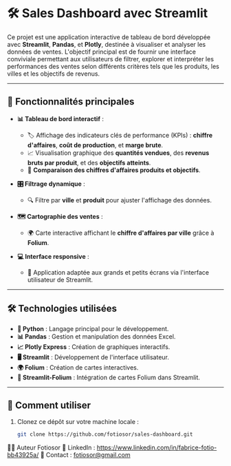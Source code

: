 # 🛠️ Sales Dashboard avec Streamlit

Ce projet est une application interactive de tableau de bord développée avec **Streamlit**, **Pandas**, et **Plotly**, destinée à visualiser et analyser les données de ventes. L'objectif principal est de fournir une interface conviviale permettant aux utilisateurs de filtrer, explorer et interpréter les performances des ventes selon différents critères tels que les produits, les villes et les objectifs de revenus.

---

## 🌟 Fonctionnalités principales

- **📊 Tableau de bord interactif** :  
  - 🏷️ Affichage des indicateurs clés de performance (KPIs) : **chiffre d'affaires**, **coût de production**, et **marge brute**.  
  - 📈 Visualisation graphique des **quantités vendues**, des **revenus bruts par produit**, et des **objectifs atteints**.  
  - 🔄 **Comparaison des chiffres d'affaires produits et objectifs**.

- **🎛️ Filtrage dynamique** :  
  - 🔍 Filtre par **ville** et **produit** pour ajuster l'affichage des données.

- **🗺️ Cartographie des ventes** :  
  - 🌍 Carte interactive affichant le **chiffre d'affaires par ville** grâce à **Folium**.

- **💻 Interface responsive** :  
  - 📱 Application adaptée aux grands et petits écrans via l'interface utilisateur de Streamlit.

---

## 🛠️ Technologies utilisées

- **🐍 Python** : Langage principal pour le développement.  
- **📊 Pandas** : Gestion et manipulation des données Excel.  
- **📈 Plotly Express** : Création de graphiques interactifs.  
- **🖥️ Streamlit** : Développement de l'interface utilisateur.  
- **🌍 Folium** : Création de cartes interactives.  
- **🔗 Streamlit-Folium** : Intégration de cartes Folium dans Streamlit.

---

## 🚀 Comment utiliser

1. Clonez ce dépôt sur votre machine locale :  
   ```bash
   git clone https://github.com/fotiosor/sales-dashboard.git


👨‍💻 Auteur
Fotiosor
🔗 LinkedIn : https://www.linkedin.com/in/fabrice-fotio-bb43925a/
📧 Contact : fotiosor@gmail.com
